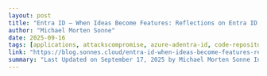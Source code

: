 ```yaml
---
layout: post
title: "Entra ID – When Ideas Become Features: Reflections on Entra ID App Policies"
author: "Michael Morten Sonne"
date: 2025-09-16
tags: [applications, attackscompromise, azure-adentra-id, code-repository, community]
link: "https://blog.sonnes.cloud/entra-id-when-ideas-become-features-reflections-on-entra-id-app-policies/"
summary: "Last Updated on September 17, 2025 by Michael Morten Sonne Introduction Microsoft has recently teaset App Management Policies&#8230; The post Entra ID – When Ideas Become Features: Reflections on E..."
---
```

